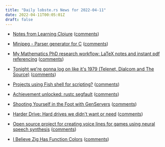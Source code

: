 ```yaml
---
title: "Daily lobste.rs News for 2022-04-11"
date: 2022-04-11T00:05:01Z
draft: false
---
```






- [Notes from Learning Clojure](https://packetlost.dev/blog/notes-from-learning-clojure/)
  ([comments](https://lobste.rs/s/buf3to/notes_from_learning_clojure))



- [Minipeg - Parser generator for C](https://ach.srht.site/minipeg)
  ([comments](https://lobste.rs/s/jx9npn/minipeg_parser_generator_for_c))



- [My Mathematics PhD research workflow: LaTeX notes and instant pdf referencing](https://castel.dev/post/research-workflow/)
  ([comments](https://lobste.rs/s/ihd5ig/my_mathematics_phd_research_workflow))



- [Tonight we're gonna log on like it's 1979 (Telenet, Dialcom and The Source)](http://oldvcr.blogspot.com/2022/04/tonight-were-gonna-log-on-like-its-1979.html)
  ([comments](https://lobste.rs/s/2sruqu/tonight_we_re_gonna_log_on_like_it_s_1979))



- [Projects using Fish shell for scripting?]()
  ([comments](https://lobste.rs/s/qmemki/projects_using_fish_shell_for_scripting))



- [Achievement unlocked: rustc segfault](https://gist.github.com/luqmana/be1af5b64d2cda5a533e3e23a7830b44)
  ([comments](https://lobste.rs/s/eqekvd/achievement_unlocked_rustc_segfault))



- [Shooting Yourself in the Foot with GenServers](https://tylerayoung.com/2021/12/02/shooting-yourself-in-the-foot-with-genservers/)
  ([comments](https://lobste.rs/s/9lyoyp/shooting_yourself_foot_with_genservers))



- [Harder Drive: Hard drives we didn't want or need](https://www.youtube.com/watch?v=JcJSW7Rprio)
  ([comments](https://lobste.rs/s/xvlowm/harder_drive_hard_drives_we_didn_t_want))



- [Open source project for creating voice lines for games using neural speech synthesis](https://github.com/DanRuta/xVA-Synth)
  ([comments](https://lobste.rs/s/lhqhea/open_source_project_for_creating_voice))



- [I Believe Zig Has Function Colors](https://gavinhoward.com/2022/04/i-believe-zig-has-function-colors/)
  ([comments](https://lobste.rs/s/mw1f3s/i_believe_zig_has_function_colors))


